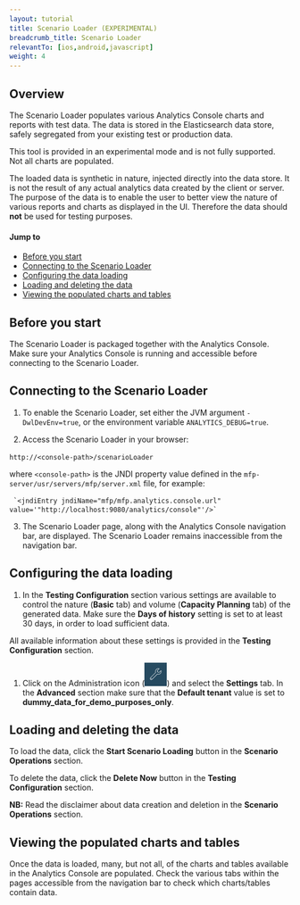 ```yaml
---
layout: tutorial
title: Scenario Loader (EXPERIMENTAL)
breadcrumb_title: Scenario Loader
relevantTo: [ios,android,javascript]
weight: 4
---
```

## Overview
The Scenario Loader populates various Analytics Console charts and reports with test data. The data is stored in the Elasticsearch data store, safely segregated from your existing test or production data.

This tool is provided in an experimental mode and is not fully supported. Not all charts are populated.

The loaded data is synthetic in nature, injected directly into the data store. It is not the result of any actual analytics data created by the client or server. The purpose of the data is to enable the user to better view the nature of various reports and charts as displayed in the UI. Therefore the data should **not** be used for testing purposes.

#### Jump to
* [Before you start](#before-youstart)
* [Connecting to the Scenario Loader](#connecting-to-the-scenario-loader)
* [Configuring the data loading](#configuring-the-data-loading)
* [Loading and deleting the data](#loading-and-deleting-the-data)
* [Viewing the populated charts and tables](#viewing-the-populated-charts-and-tables)

## Before you start
The Scenario Loader is packaged together with the Analytics Console. Make sure your Analytics Console is running and accessible before connecting to the Scenario Loader.

## Connecting to the Scenario Loader

1. To enable the Scenario Loader, set either the JVM argument `-DwlDevEnv=true`, or the environment variable `ANALYTICS_DEBUG=true`.

2. Access the Scenario Loader in  your browser:

  `http://<console-path>/scenarioLoader`

  where `<console-path>` is the JNDI property value defined in the `mfp-server/usr/servers/mfp/server.xml` file, for example:

     `<jndiEntry jndiName="mfp/mfp.analytics.console.url" value='"http://localhost:9080/analytics/console"'/>`

3. The Scenario Loader page, along with the Analytics Console navigation bar, are displayed. The Scenario Loader remains inaccessible from the navigation bar.

## Configuring the data loading

1. In the **Testing Configuration** section various settings are available to control the nature (**Basic** tab) and volume (**Capacity Planning** tab) of the generated data.
  Make sure the **Days of history** setting is set to at least 30 days, in order to load sufficient data.

  All available information about these settings is provided in the  **Testing Configuration** section.


1. Click on the Administration icon (![wrench icon](wrench.png "wrench icon")) and select the **Settings** tab. In the **Advanced** section make sure that the **Default tenant** value is set to **dummy_data_for_demo_purposes_only**.


## Loading and deleting the data

To load the data, click the **Start Scenario Loading** button in the **Scenario Operations** section.

To delete the data, click the **Delete Now** button in the **Testing Configuration** section.

**NB:** Read the disclaimer about data creation and deletion in the **Scenario Operations** section.

## Viewing the populated charts and tables

Once the data is loaded, many, but not all, of the charts and tables available in the Analytics Console are populated. Check the various tabs within the pages accessible from the navigation bar to check which charts/tables contain data.
